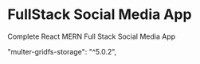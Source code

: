 # FullStack Social Media App

Complete React MERN Full Stack Social Media App

"multer-gridfs-storage": "^5.0.2",
